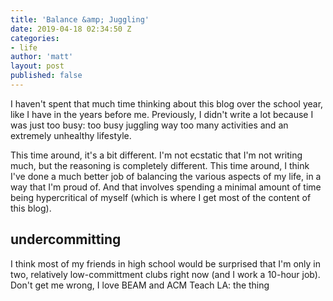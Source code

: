 ```yaml
---
title: 'Balance &amp; Juggling'
date: 2019-04-18 02:34:50 Z
categories:
- life
author: 'matt'
layout: post
published: false
---
```


I haven't spent that much time thinking about this blog over the school year, like I have in the years before me. Previously, I didn't write a lot because I was just too busy: too busy juggling way too many activities and an extremely unhealthy lifestyle. 

This time around, it's a bit different. I'm not ecstatic that I'm not writing much, but the reasoning is completely different. This time around, I think I've done a much better job of balancing the various aspects of my life, in a way that I'm proud of. And that involves spending a minimal amount of time being hypercritical of myself (which is where I get most of the content of this blog).

## undercommitting

I think most of my friends in high school would be surprised that I'm only in two, relatively low-committment clubs right now (and I work a 10-hour job). Don't get me wrong, I love BEAM and ACM Teach LA: the thing 
